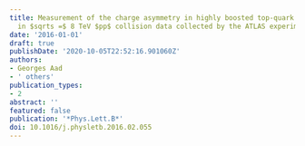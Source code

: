 ```yaml
---
title: Measurement of the charge asymmetry in highly boosted top-quark pair production
  in $sqrts =$ 8 TeV $pp$ collision data collected by the ATLAS experiment
date: '2016-01-01'
draft: true
publishDate: '2020-10-05T22:52:16.901060Z'
authors:
- Georges Aad
- ' others'
publication_types:
- 2
abstract: ''
featured: false
publication: '*Phys.Lett.B*'
doi: 10.1016/j.physletb.2016.02.055
---
```


